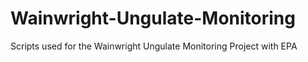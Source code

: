 # Wainwright-Ungulate-Monitoring
Scripts used for the Wainwright Ungulate Monitoring Project with EPA
